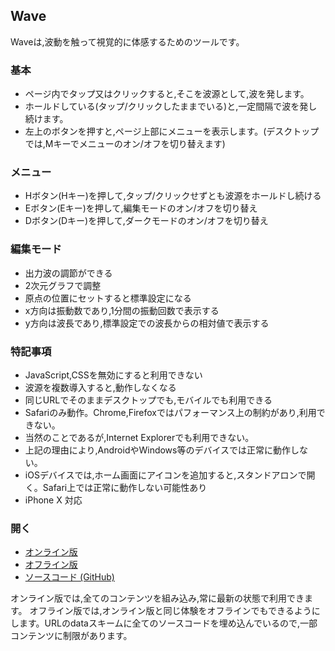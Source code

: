 ## Wave

Waveは,波動を触って視覚的に体感するためのツールです。

### 基本
- ページ内でタップ又はクリックすると,そこを波源として,波を発します。
- ホールドしている(タップ/クリックしたままでいる)と,一定間隔で波を発し続けます。
- 左上のボタンを押すと,ページ上部にメニューを表示します。(デスクトップでは,Mキーでメニューのオン/オフを切り替えます)

### メニュー
- Hボタン(Hキー)を押して,タップ/クリックせずとも波源をホールドし続ける
- Eボタン(Eキー)を押して,編集モードのオン/オフを切り替え
- Dボタン(Dキー)を押して,ダークモードのオン/オフを切り替え

### 編集モード
- 出力波の調節ができる
- 2次元グラフで調整
- 原点の位置にセットすると標準設定になる
- x方向は振動数であり,1分間の振動回数で表示する
- y方向は波長であり,標準設定での波長からの相対値で表示する

### 特記事項
- JavaScript,CSSを無効にすると利用できない
- 波源を複数導入すると,動作しなくなる
- 同じURLでそのままデスクトップでも,モバイルでも利用できる
- Safariのみ動作。Chrome,Firefoxではパフォーマンス上の制約があり,利用できない。
- 当然のことであるが,Internet Explorerでも利用できない。
- 上記の理由により,AndroidやWindows等のデバイスでは正常に動作しない。
- iOSデバイスでは,ホーム画面にアイコンを追加すると,スタンドアロンで開く。Safari上では正常に動作しない可能性あり
- iPhone X 対応

### 開く
- [オンライン版](https://akimikimikimikimikimikimika.github.io/Wave/Wave.html "Waveオンライン版")
- [オフライン版](https://akimikimikimikimikimikimika.github.io/Wave/offline.html "Waveオフライン版")
- [ソースコード (GitHub)](https://github.com/akimikimikimikimikimikimika/Wave "ソースコード")

オンライン版では,全てのコンテンツを組み込み,常に最新の状態で利用できます。
オフライン版では,オンライン版と同じ体験をオフラインでもできるようにします。URLのdataスキームに全てのソースコードを埋め込んでいるので,一部コンテンツに制限があります。
